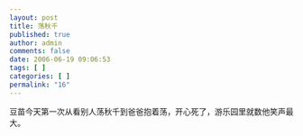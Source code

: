 ```yaml
---
layout: post
title: 荡秋千
published: true
author: admin
comments: false
date: 2006-06-19 09:06:53
tags: [ ]
categories: [ ]
permalink: "16"
---
```

豆苗今天第一次从看别人荡秋千到爸爸抱着荡，开心死了，游乐园里就数他笑声最大。